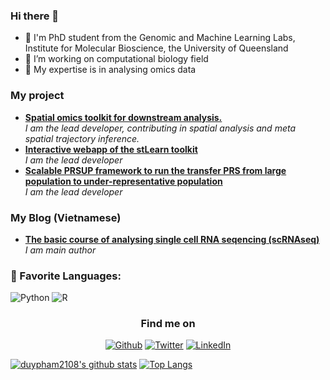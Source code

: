 ### Hi there 👋

- 🔭 I'm PhD student from the Genomic and Machine Learning Labs, Institute for Molecular Bioscience, the University of Queensland
- 🌱 I’m working on computational biology field
- 👯 My expertise is in analysing omics data

<h3>My project</h3>
<ul>
  <li><a href="https://github.com/BiomedicalMachineLearning/stLearn"><b>Spatial omics toolkit for downstream analysis.</b></a><br/><i>I am the lead developer, contributing in spatial analysis and meta spatial trajectory inference.</i></li>
  <li><a href="https://github.com/BiomedicalMachineLearning/stlearn_interactive"><b>Interactive webapp of the stLearn toolkit</b></a><br/><i>I am the lead developer</i></li>
  <li><a href="https://github.com/BiomedicalMachineLearning/VGP"><b>Scalable PRSUP framework to run the transfer PRS from large population to under-representative population </b></a><br/><i>I am the lead developer</i></li>
</ul>
<h3>My Blog (Vietnamese)</h3>
<ul>
  <li><a href="https://rnaseqcoban.github.io/"><b>The basic course of analysing single cell RNA seqencing (scRNAseq)</b></a><br/><i>I am main author</i></li>
</ul>
<h3>📄 Favorite Languages:</h3>
<p>
<a target="_blank"><img alt="Python" src="https://img.shields.io/badge/Python-%2312100E.svg?logo=python&style=for-the-badge&logoColor=yellow"/></a> 
<a target="_blank"><img alt="R" src="https://img.shields.io/badge/R-%2312100E.svg?logo=R&style=for-the-badge&logoColor=blue"/></a> 
  
</p>

<h3 align="center">Find me on</h3>
<p align="center"><a 
href="https://github.com/duypham2108" target="_blank"><img alt="Github" 
src="https://img.shields.io/badge/GitHub-%2312100E.svg?&style=for-the-badge&logo=Github&logoColor=white" /></a> <a 
href="https://twitter.com/DuyTruongPham" target="_blank"><img alt="Twitter" 
src="https://img.shields.io/badge/twitter-%2312100E.svg?&style=for-the-badge&logo=twitter&logoColor=blue" /></a> <a 
href="https://www.linkedin.com/in/duy-pham2108" target="_blank"><img alt="LinkedIn" 
src="https://img.shields.io/badge/linkedin-%2312100E.svg?&style=for-the-badge&logo=linkedin&logoColor=blue" /></a>
</p>

[![duypham2108's github stats](https://github-readme-stats.vercel.app/api?username=duypham2108&hide=issues&show_icons=true)](https://github.com/duypham2108)
[![Top Langs](https://github-readme-stats.vercel.app/api/top-langs/?username=duypham2108&layout=compact)](https://github.com/duypham2108)
